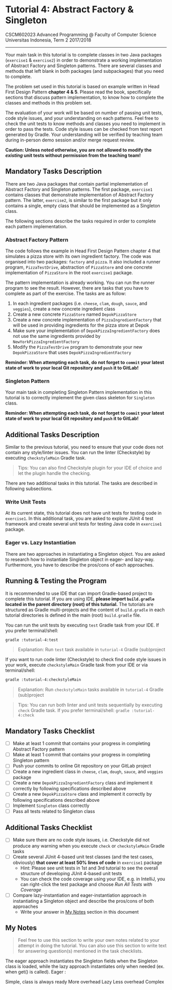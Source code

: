 # Tutorial 4: Abstract Factory & Singleton

CSCM602023 Advanced Programming @ Faculty of Computer Science Universitas
Indonesia, Term 2 2017/2018

* * *

Your main task in this tutorial is to complete classes in two Java packages
(`exercise1` & `exercise2`) in order to demonstrate a working implementation of
Abstract Factory and Singleton patterns. There are several classes and methods
that left blank in both packages (and subpackages) that you need to complete.

The problem set used in this tutorial is based on example written in Head First
Design Pattern **chapter 4 & 5**. Please read the book, specifically sections that
discuss pattern implementation, to know how to complete the classes and
methods in this problem set.

The evaluation of your work will be based on number of passing unit tests,
code style issues, and your understanding on each patterns. Feel free to check
the unit tests to know methods and classes you need to implement in order
to pass the tests. Code style issues can be checked from test report generated
by Gradle. Your understanding will be verified by teaching team during in-person
demo session and/or merge request review.

**Caution: Unless noted otherwise, you are not allowed to modify the _existing_
unit tests without permission from the teaching team!**

## Mandatory Tasks Description

There are two Java packages that contain partial implementation of Abstract
Factory and Singleton patterns. The first package, `exercise1` contains classes
that demonstrate implementation of Abstract Factory pattern. The latter,
`exercise2`, is similar to the first package but it only contains a single,
empty class that should be implemented as a Singleton class.

The following sections describe the tasks required in order to complete
each pattern implementation.

### Abstract Factory Pattern

The code follows the example in Head First Design Pattern chapter 4 that
simulates a pizza store with its own ingredient factory. The code was organised
into two packages: `factory` and `pizza`. It also included a runner program,
`PizzaTestDrive`, abstraction of `PizzaStore` and one concrete implementation of
`PizzaStore` in the root `exercise1` package.

The pattern implementation is already working. You can run the runner program
to see the result. However, there are tasks that you have to complete as part
of the exercise. The tasks are as follow:

1. In each ingredient packages (i.e. `cheese`, `clam`, `dough`, `sauce`, and 
`veggies`), create a new concrete ingredient class
2. Create a new concrete `PizzaStore` named `DepokPizzaStore`
3. Create a new concrete implementation of `PizzaIngredientFactory` that will
be used in providing ingredients for the pizza store at Depok
4. Make sure your implementation of `DepokPizzaIngredientFactory` does not use
the same ingredients provided by `NewYorkPizzaIngredientFactory`
5. Modify the `PizzaTestDrive` program to demonstrate your new `DepokPizzaStore`
that uses `DepokPizzaIngredientFactory`

**Reminder: When attempting each task, do not forget to `commit` your latest
state of work to your local Git repository and `push` it to GitLab!**

### Singleton Pattern

Your main task in completing Singleton Pattern implementation in this tutorial
is to correctly implement the given class skeleton for `Singleton` class.

**Reminder: When attempting each task, do not forget to `commit` your latest
state of work to your local Git repository and `push` it to GitLab!**

## Additional Tasks Description

Similar to the previous tutorial, you need to ensure that your code does not
contain any style/linter issues. You can run the linter (Checkstyle) by
executing `checkstyleMain` Gradle task.

> Tips: You can also find Checkstyle plugin for your IDE of choice and let
> the plugin handle the checking.

There are two additional tasks in this tutorial. The tasks are described in
following subsections.

### Write Unit Tests

At its current state, this tutorial does not have unit tests for testing code
in `exercise1`. In this additional task, you are asked to explore JUnit 4 test
framework and create several unit tests for testing Java code in `exercise1`
package.

### Eager vs. Lazy Instantiation

There are two approaches in instantiating a Singleton object. You are asked to
research how to instantiate Singleton object in eager- and lazy-way. Furthermore,
you have to describe the pros/cons of each approaches.

## Running & Testing the Program

It is recommended to use IDE that can import Gradle-based project to complete this
tutorial. If you are using IDE, **please import `build.gradle` located in the
parent directory (root) of this tutorial.** The tutorials are structured as
Gradle multi-projects and the content of `build.gradle` in each tutorial
directories is defined in the main (root) `build.gradle` file.

You can run the unit tests by executing `test` Gradle task from your IDE. If you
prefer terminal/shell:

```bash
gradle :tutorial-4:test
```

> Explanation: Run `test` task available in `tutorial-4` Gradle (sub)project

If you want to run code linter (Checkstyle) to check find code style issues in
your work, execute `checkstyleMain` Gradle task from your IDE or via
terminal/shell:

```bash
gradle :tutorial-4:checkstyleMain
```

> Explanation: Run `checkstyleMain` tasks available in `tutorial-4` Gradle
> (sub)project

> Tips: You can run both linter and unit tests sequentially by executing `check`
> Gradle task. If you prefer terminal/shell: `gradle :tutorial-4:check`

## Mandatory Tasks Checklist

- [ ] Make at least 1 commit that contains your progress in completing
Abstract Factory pattern
- [ ] Make at least 1 commit that contains your progress in completing
Singleton pattern
- [ ] Push your commits to online Git repository on your GitLab project
- [ ] Create a new ingredient class in `cheese`, `clam`, `dough`, `sauce`,
and `veggies` package
- [ ] Create a new `DepokPizzaIngredientFactory` class and implement it
correctly by following specifications described above
- [ ] Create a new `DepokPizzaStore` class and implement it correctly by
following specifications described above
- [ ] Implement `Singleton` class correctly
- [ ] Pass all tests related to Singleton class

## Additional Tasks Checklist

- [ ] Make sure there are no code style issues, i.e. Checkstyle did not
produce any warning when you execute `check` or `checkstyleMain` Gradle
tasks
- [ ] Create several JUnit 4-based unit test classes (and the test cases,
obviously) **that cover at least 50% lines of code** in `exercise1` package
    - Hint: Please see unit tests in 1st and 3rd tutorial to see the overall
    structure of developing JUnit 4-based unit tests
    - You can check the code coverage using your IDE, e.g. in IntelliJ, you can
    right-click the test package and choose *Run All Tests with Coverage*
- [ ] Compare lazy-instantiation and eager-instantiation approach in instantiating
a Singleton object and describe the pros/cons of both approaches
    - Write your answer in [My Notes](#my-notes) section in this document

## My Notes

> Feel free to use this section to write your own notes related to your attempt
> in doing the tutorial. You can also use this section to write text for
> answering question(s) mentioned in the task checklists.

The eager approach instantiates the Singleton fields when the Singleton class is loaded, while the lazy approach
instantiates only when needed (ex. when get() is called).
Eager :


Simple, class is always ready
More overhead
Lazy
Less overhead
Complex